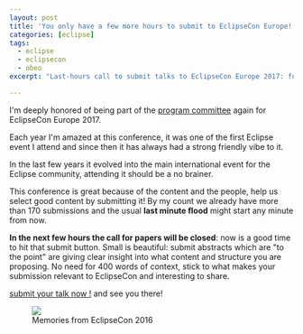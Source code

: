 ```yaml
---
layout: post
title: 'You only have a few more hours to submit to EclipseCon Europe!'
categories: [eclipse]
tags:
  - eclipse
  - eclipsecon
  - obeo
excerpt: "Last-hours call to submit talks to EclipseCon Europe 2017: for community speakers and project leads; why it matters—help shape the program with focused, to-the-point abstracts today."

---
```


I'm deeply honored of being part of the [program committee](https://www.eclipsecon.org/europe2017/about-pc) again for EclipseCon Europe 2017.

Each year I'm amazed at this conference, it was one of the first Eclipse event I attend and since then it has always had a strong friendly vibe to it.

In the last few years it evolved into the main international event for the Eclipse community, attending it should be a no brainer.

This conference is great because of the content and the people, help us select good content by submitting it!
By my count we already have more than 170 submissions and the usual **last minute flood** might start any minute from now.

**In the next few hours the call for papers will be closed**: now is a good time to hit that submit button. Small is beautiful: submit abstracts which are "to the point" are giving clear insight into what content and structure you are proposing. No need for 400 words of context, stick to what makes your submission relevant to EclipseCon and interesting to share.

[submit your talk now !](https://www.eclipsecon.org/europe2017/cfp) and see you there!

<figure>
    <a href="{{ site.url }}/images/blog/ece-2016-full.jpg"><img src="{{ site.url }}/images/blog/ece-2016.jpg"></a>    
    <figcaption>Memories from EclipseCon 2016</figcaption>
</figure>


